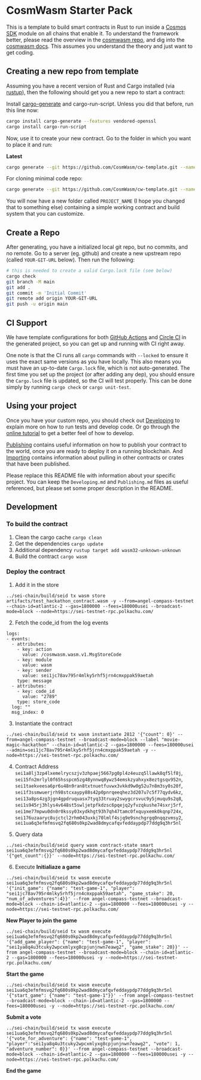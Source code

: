 # CosmWasm Starter Pack

This is a template to build smart contracts in Rust to run inside a
[Cosmos SDK](https://github.com/cosmos/cosmos-sdk) module on all chains that enable it.
To understand the framework better, please read the overview in the
[cosmwasm repo](https://github.com/CosmWasm/cosmwasm/blob/master/README.md),
and dig into the [cosmwasm docs](https://www.cosmwasm.com).
This assumes you understand the theory and just want to get coding.

## Creating a new repo from template

Assuming you have a recent version of Rust and Cargo installed
(via [rustup](https://rustup.rs/)),
then the following should get you a new repo to start a contract:

Install [cargo-generate](https://github.com/ashleygwilliams/cargo-generate) and cargo-run-script.
Unless you did that before, run this line now:

```sh
cargo install cargo-generate --features vendored-openssl
cargo install cargo-run-script
```

Now, use it to create your new contract.
Go to the folder in which you want to place it and run:

**Latest**

```sh
cargo generate --git https://github.com/CosmWasm/cw-template.git --name PROJECT_NAME
```

For cloning minimal code repo:

```sh
cargo generate --git https://github.com/CosmWasm/cw-template.git --name PROJECT_NAME -d minimal=true
```

You will now have a new folder called `PROJECT_NAME` (I hope you changed that to something else)
containing a simple working contract and build system that you can customize.

## Create a Repo

After generating, you have a initialized local git repo, but no commits, and no remote.
Go to a server (eg. github) and create a new upstream repo (called `YOUR-GIT-URL` below).
Then run the following:

```sh
# this is needed to create a valid Cargo.lock file (see below)
cargo check
git branch -M main
git add .
git commit -m 'Initial Commit'
git remote add origin YOUR-GIT-URL
git push -u origin main
```

## CI Support

We have template configurations for both [GitHub Actions](.github/workflows/Basic.yml)
and [Circle CI](.circleci/config.yml) in the generated project, so you can
get up and running with CI right away.

One note is that the CI runs all `cargo` commands
with `--locked` to ensure it uses the exact same versions as you have locally. This also means
you must have an up-to-date `Cargo.lock` file, which is not auto-generated.
The first time you set up the project (or after adding any dep), you should ensure the
`Cargo.lock` file is updated, so the CI will test properly. This can be done simply by
running `cargo check` or `cargo unit-test`.

## Using your project

Once you have your custom repo, you should check out [Developing](./Developing.md) to explain
more on how to run tests and develop code. Or go through the
[online tutorial](https://docs.cosmwasm.com/) to get a better feel
of how to develop.

[Publishing](./Publishing.md) contains useful information on how to publish your contract
to the world, once you are ready to deploy it on a running blockchain. And
[Importing](./Importing.md) contains information about pulling in other contracts or crates
that have been published.

Please replace this README file with information about your specific project. You can keep
the `Developing.md` and `Publishing.md` files as useful referenced, but please set some
proper description in the README.

## Development

### To build the contract

1. Clean the cargo cache
   `cargo clean`
2. Get the dependencies
   `cargo update`
3. Additional dependency
   `rustup target add wasm32-unknown-unknown`
4. Build the contract
   `cargo wasm`

### Deploy the contract

1. Add it in the store

```
../sei-chain/build/seid tx wasm store artifacts/test_hackathon_contract.wasm -y --from=angel-compass-testnet --chain-id=atlantic-2 --gas=1800000 --fees=180000usei --broadcast-mode=block --node=https://sei-testnet-rpc.polkachu.com/
```

2. Fetch the code_id from the log events

```
logs:
- events:
  - attributes:
    - key: action
      value: /cosmwasm.wasm.v1.MsgStoreCode
    - key: module
      value: wasm
    - key: sender
      value: sei1jc78av795r4mlky5rhf5jrn4cmxppak59aetah
    type: message
  - attributes:
    - key: code_id
      value: "2789"
    type: store_code
  log: ""
  msg_index: 0
```

3. Instantiate the contract

```
../sei-chain/build/seid tx wasm instantiate 2812 '{"count": 0}' --from=angel-compass-testnet --broadcast-mode=block --label "movie-magic-hackathon" --chain-id=atlantic-2 --gas=1800000 --fees=180000usei --admin=sei1jc78av795r4mlky5rhf5jrn4cmxppak59aetah -y --node=https://sei-testnet-rpc.polkachu.com/
```

4. Contract Address `sei1a8lj3zp4lxemelrycszjv3zhpaej5667pg0pl4z4euzq5llawk8qf5lf8j`, `sei15fn2mrlyl0f65hsspcm5zg48ynnwq8ywz54emskzyahxyx8eztgsqv952n`,
   `sei1taekveesa6pr6u48n9ran8txtnuetfuvwx3vkkd9w0g52u7n8m3sy0s20f`,
   `sei1f3ssmwuerjrh98stcxaypy88s42p0pnrqeeqhez3d207u7c5f77qydv6kz`,
   `sei13a8ps4zg3jgn4gpdruquasx7tyq33truay2swygcrsvuc9y5jmuqu9s2q8`,
   `sei1s945rj3hlys4v648st5swljetpfkdzsc6pqejq2yfvzqkushe74sxrj5rf`,
   `sei1me77mpwu0dn0r0kssy03xydkhgt93h7qh47tamc0fxquyxemk0kqnp724x`,
   `sei176uzaaryc8ujctcl2rhm043uxkj70lmlf4sjq9e9snchgrgq0nqqzvmsy2`,
   `sei1ua6q3efmfmsvq2fq680s0kp2wad8dmycafqvfeddaypdp77ddg9q3hr5nl`

5. Query data

```
../sei-chain/build/seid query wasm contract-state smart sei1ua6q3efmfmsvq2fq680s0kp2wad8dmycafqvfeddaypdp77ddg9q3hr5nl '{"get_count":{}}' --node=https://sei-testnet-rpc.polkachu.com/
```

6. Execute
   **Initialiaze a game**

```
../sei-chain/build/seid tx wasm execute sei1ua6q3efmfmsvq2fq680s0kp2wad8dmycafqvfeddaypdp77ddg9q3hr5nl '{"init_game": {"name": "test-game-1", "player": "sei1jc78av795r4mlky5rhf5jrn4cmxppak59aetah", "game_stake": 20, "num_of_adventures":4}}' --from angel-compass-testnet --broadcast-mode=block --chain-id=atlantic-2 --gas=1800000 --fees=180000usei -y --node=https://sei-testnet-rpc.polkachu.com/
```

**New Player to join the game**

```
../sei-chain/build/seid tx wasm execute sei1ua6q3efmfmsvq2fq680s0kp2wad8dmycafqvfeddaypdp77ddg9q3hr5nl '{"add_game_player": {"name": "test-game-1", "player": "sei1ya8q4u3tcuky2wpcxmlyxg8cpjunjnwn7eawg2", "game_stake": 20}}' --from angel-compass-testnet --broadcast-mode=block --chain-id=atlantic-2 --gas=1800000 --fees=180000usei -y --node=https://sei-testnet-rpc.polkachu.com/
```

**Start the game**

```
../sei-chain/build/seid tx wasm execute sei1ua6q3efmfmsvq2fq680s0kp2wad8dmycafqvfeddaypdp77ddg9q3hr5nl '{"start_game": {"name": "test-game-1"}}' --from angel-compass-testnet --broadcast-mode=block --chain-id=atlantic-2 --gas=1800000 --fees=180000usei -y --node=https://sei-testnet-rpc.polkachu.com/
```

**Submit a vote**

```
../sei-chain/build/seid tx wasm execute sei1ua6q3efmfmsvq2fq680s0kp2wad8dmycafqvfeddaypdp77ddg9q3hr5nl '{"vote_for_adventure": {"name": "test-game-1", "player":"sei1ya8q4u3tcuky2wpcxmlyxg8cpjunjnwn7eawg2", "vote": 1, "adventure_number": 0}}' --from angel-compass-testnet --broadcast-mode=block --chain-id=atlantic-2 --gas=1800000 --fees=180000usei -y --node=https://sei-testnet-rpc.polkachu.com/
```

**End the game**
